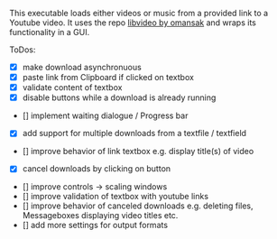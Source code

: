 This executable loads either videos or music from a provided link to a Youtube video. It uses the repo [libvideo by omansak](https://github.com/omansak/libvideo) and wraps its functionality in a GUI. 

ToDos:
- [x] make download asynchronuous
- [X] paste link from Clipboard if clicked on textbox
- [x] validate content of textbox
- [x] disable buttons while a download is already running
- [] implement waiting dialogue / Progress bar
- [x] add support for multiple downloads from a textfile / textfield
- [] improve behavior of link textbox e.g. display title(s) of video
- [X] cancel downloads by clicking on button
- [] improve controls -> scaling windows
- [] improve validation of textbox with youtube links
- [] improve behavior of canceled downloads e.g. deleting files, Messageboxes displaying video titles etc.
- [] add more settings for output formats